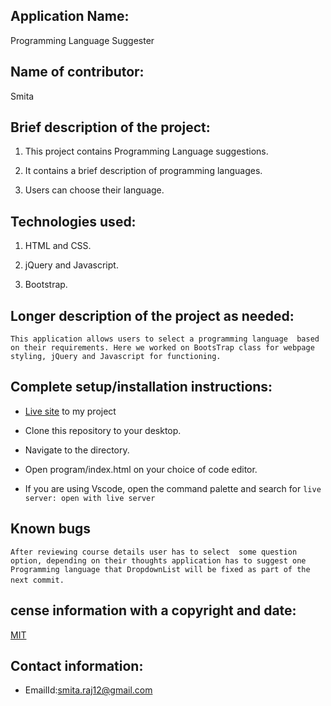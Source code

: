 ## Application Name:

Programming Language Suggester

## Name of contributor:

Smita   

## Brief description of the project:

1. This project contains Programming Language suggestions.

2. It contains a brief description of programming languages.

3. Users can choose their language.

## Technologies used:

1. HTML and CSS.

2. jQuery and Javascript.

3. Bootstrap.
    
## Longer description of the project as needed:

`This application allows users to select a programming language 
based on their requirements. Here we worked on BootsTrap class
for webpage styling, jQuery and Javascript for functioning.`

## Complete setup/installation instructions:

* [Live site](https://smita-raj12.github.io/Programming-Language-Suggester) to my project

* Clone this repository to your desktop.

* Navigate to the directory.

* Open program/index.html on your choice of code editor.

* If you are using Vscode, open the command palette and search for `live server: open with live server`


## Known bugs

`After reviewing course details user has to select 
some question option, depending on their thoughts
application has to suggest one Programming language
that DropdownList will be fixed as part of the next commit.`     

## cense information with a copyright and date:

 [MIT](https://opensource.org/licenses/MIT)

## Contact information:
   
* EmailId:smita.raj12@gmail.com
